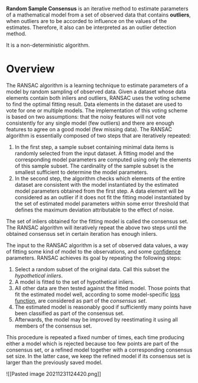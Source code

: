**Random Sample Consensus** is an iterative method to estimate parameters of a mathematical model from a set of observed data that contains **outliers**, when outliers are to be accorded to influence on the values of the estimates. Therefore, it also can be interpreted as an outlier detection method.

It is a non-deterministic algorithm.

# Overview
The RANSAC algorithm is a learning technique to estimate parameters of a model by random sampling of observed data. Given a dataset whose data elements contain both inliers and outliers, RANSAC uses the voting scheme to find the optimal fitting result. Data elements in the dataset are used to vote for one or multiple models. The implementation of this voting scheme is based on two assumptions: that the noisy features will not vote consistently for any single model (few outliers) and there are enough features to agree on a good model (few missing data). The RANSAC algorithm is essentially composed of two steps that are iteratively repeated:

1.  In the first step, a sample subset containing minimal data items is randomly selected from the input dataset. A fitting model and the corresponding model parameters are computed using only the elements of this sample subset. The cardinality of the sample subset is the smallest sufficient to determine the model parameters.
2.  In the second step, the algorithm checks which elements of the entire dataset are consistent with the model instantiated by the estimated model parameters obtained from the first step. A data element will be considered as an outlier if it does not fit the fitting model instantiated by the set of estimated model parameters within some error threshold that defines the maximum deviation attributable to the effect of noise.

The set of inliers obtained for the fitting model is called the consensus set. The RANSAC algorithm will iteratively repeat the above two steps until the obtained consensus set in certain iteration has enough inliers.

The input to the RANSAC algorithm is a set of observed data values, a way of fitting some kind of model to the observations, and some [confidence](https://en.wikipedia.org/wiki/Confidence_interval "Confidence interval") parameters. RANSAC achieves its goal by repeating the following steps:

1.  Select a random subset of the original data. Call this subset the _hypothetical inliers_.
2.  A model is fitted to the set of hypothetical inliers.
3.  All other data are then tested against the fitted model. Those points that fit the estimated model well, according to some model-specific [loss function](https://en.wikipedia.org/wiki/Loss_function "Loss function"), are considered as part of the _consensus set_.
4.  The estimated model is reasonably good if sufficiently many points have been classified as part of the consensus set.
5.  Afterwards, the model may be improved by reestimating it using all members of the consensus set.

This procedure is repeated a fixed number of times, each time producing either a model which is rejected because too few points are part of the consensus set, or a refined model together with a corresponding consensus set size. In the latter case, we keep the refined model if its consensus set is larger than the previously saved model.

![[Pasted image 20211231124420.png]]